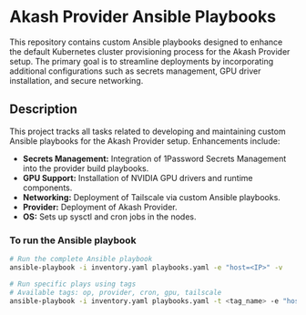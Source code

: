 # Akash Provider Ansible Playbooks

This repository contains custom Ansible playbooks designed to enhance the default Kubernetes cluster provisioning process for the Akash Provider setup. The primary goal is to streamline deployments by incorporating additional configurations such as secrets management, GPU driver installation, and secure networking.

## Description

This project tracks all tasks related to developing and maintaining custom Ansible playbooks for the Akash Provider setup. Enhancements include:

- **Secrets Management:** Integration of 1Password Secrets Management into the provider build playbooks.
- **GPU Support:** Installation of NVIDIA GPU drivers and runtime components.
- **Networking:** Deployment of Tailscale via custom Ansible playbooks.
- **Provider:** Deployment of Akash Provider.
- **OS:** Sets up sysctl and cron jobs in the nodes.

### To run the Ansible playbook
```bash
# Run the complete Ansible playbook
ansible-playbook -i inventory.yaml playbooks.yaml -e "host=<IP>" -v

# Run specific plays using tags
# Available tags: op, provider, cron, gpu, tailscale
ansible-playbook -i inventory.yaml playbooks.yaml -t <tag_name> -e "host=<IP>" -v
```
